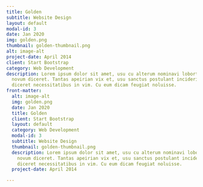 ```yaml
---
title: Golden
subtitle: Website Design
layout: default
modal-id: 3
date: Jan 2020
img: golden.png
thumbnail: golden-thumbnail.png
alt: image-alt
project-date: April 2014
client: Start Bootstrap
category: Web Development
description: Lorem ipsum dolor sit amet, usu cu alterum nominavi lobortis. At duo
  novum diceret. Tantas apeirian vix et, usu sanctus postulant inciderint ut, populo
  diceret necessitatibus in vim. Cu eum dicam feugiat noluisse.
front-matter:
  alt: image-alt
  img: golden.png
  date: Jan 2020
  title: Golden
  client: Start Bootstrap
  layout: default
  category: Web Development
  modal-id: 3
  subtitle: Website Design
  thumbnail: golden-thumbnail.png
  description: Lorem ipsum dolor sit amet, usu cu alterum nominavi lobortis. At duo
    novum diceret. Tantas apeirian vix et, usu sanctus postulant inciderint ut, populo
    diceret necessitatibus in vim. Cu eum dicam feugiat noluisse.
  project-date: April 2014

---
```


